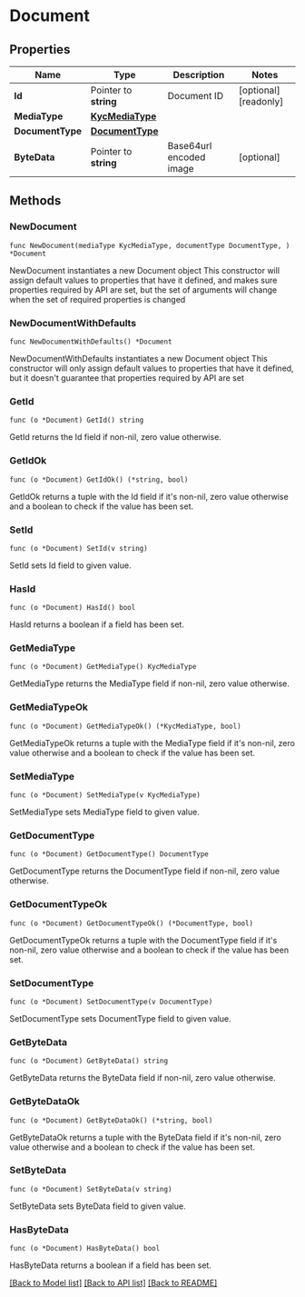 # Document

## Properties

Name | Type | Description | Notes
------------ | ------------- | ------------- | -------------
**Id** | Pointer to **string** | Document ID | [optional] [readonly] 
**MediaType** | [**KycMediaType**](KycMediaType.md) |  | 
**DocumentType** | [**DocumentType**](DocumentType.md) |  | 
**ByteData** | Pointer to **string** | Base64url encoded image | [optional] 

## Methods

### NewDocument

`func NewDocument(mediaType KycMediaType, documentType DocumentType, ) *Document`

NewDocument instantiates a new Document object
This constructor will assign default values to properties that have it defined,
and makes sure properties required by API are set, but the set of arguments
will change when the set of required properties is changed

### NewDocumentWithDefaults

`func NewDocumentWithDefaults() *Document`

NewDocumentWithDefaults instantiates a new Document object
This constructor will only assign default values to properties that have it defined,
but it doesn't guarantee that properties required by API are set

### GetId

`func (o *Document) GetId() string`

GetId returns the Id field if non-nil, zero value otherwise.

### GetIdOk

`func (o *Document) GetIdOk() (*string, bool)`

GetIdOk returns a tuple with the Id field if it's non-nil, zero value otherwise
and a boolean to check if the value has been set.

### SetId

`func (o *Document) SetId(v string)`

SetId sets Id field to given value.

### HasId

`func (o *Document) HasId() bool`

HasId returns a boolean if a field has been set.

### GetMediaType

`func (o *Document) GetMediaType() KycMediaType`

GetMediaType returns the MediaType field if non-nil, zero value otherwise.

### GetMediaTypeOk

`func (o *Document) GetMediaTypeOk() (*KycMediaType, bool)`

GetMediaTypeOk returns a tuple with the MediaType field if it's non-nil, zero value otherwise
and a boolean to check if the value has been set.

### SetMediaType

`func (o *Document) SetMediaType(v KycMediaType)`

SetMediaType sets MediaType field to given value.


### GetDocumentType

`func (o *Document) GetDocumentType() DocumentType`

GetDocumentType returns the DocumentType field if non-nil, zero value otherwise.

### GetDocumentTypeOk

`func (o *Document) GetDocumentTypeOk() (*DocumentType, bool)`

GetDocumentTypeOk returns a tuple with the DocumentType field if it's non-nil, zero value otherwise
and a boolean to check if the value has been set.

### SetDocumentType

`func (o *Document) SetDocumentType(v DocumentType)`

SetDocumentType sets DocumentType field to given value.


### GetByteData

`func (o *Document) GetByteData() string`

GetByteData returns the ByteData field if non-nil, zero value otherwise.

### GetByteDataOk

`func (o *Document) GetByteDataOk() (*string, bool)`

GetByteDataOk returns a tuple with the ByteData field if it's non-nil, zero value otherwise
and a boolean to check if the value has been set.

### SetByteData

`func (o *Document) SetByteData(v string)`

SetByteData sets ByteData field to given value.

### HasByteData

`func (o *Document) HasByteData() bool`

HasByteData returns a boolean if a field has been set.


[[Back to Model list]](../README.md#documentation-for-models) [[Back to API list]](../README.md#documentation-for-api-endpoints) [[Back to README]](../README.md)


